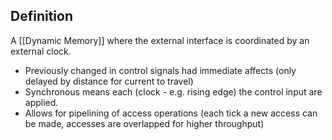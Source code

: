 ## Definition
A [[Dynamic Memory]] where the external interface is coordinated by an external clock.
- Previously changed in control signals had immediate affects (only delayed by distance for current to travel)
- Synchronous means each (clock - e.g. rising edge) the control input are applied.
- Allows for pipelining of access operations (each tick a new access can be made, accesses are overlapped for higher throughput)
